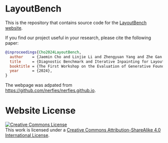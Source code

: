 # LayoutBench
<!-- 
Jaemin Cho ( UNC Chapel Hill ) < jmincho@cs.unc.edu> 
Linjie Li ( Microsoft ) < Lindsey.Li@microsoft.com> 
Zhengyuan Yang ( Microsoft ) < zhengyuan.yang13@gmail.com> 
Zhe Gan ( Microsoft ) < pkuganzhe@gmail.com> 
Lijuan Wang ( Microsoft ) < lijuanw@microsoft.com> 
Mohit Bansal ( University of North Carolina at Chapel Hill ) < mbansal@cs.unc.edu>  -->

This is the repository that contains source code for the [LayoutBench website](https://LayoutBench.github.io).

If you find our project useful in your research, please cite the following paper:

```bibtex
@inproceedings{Cho2024LayoutBench,
  author    = {Jaemin Cho and Linjie Li and Zhengyuan Yang and Zhe Gan and Lijuan Wang and Mohit Bansal},
  title     = {Diagnostic Benchmark and Iterative Inpainting for Layout-Guided Image Generation},
  booktitle = {The First Workshop on the Evaluation of Generative Foundation Models}
  year      = {2024},
}
```

The webpage was adpated from https://github.com/nerfies/nerfies.github.io.

# Website License
<a rel="license" href="http://creativecommons.org/licenses/by-sa/4.0/"><img alt="Creative Commons License" style="border-width:0" src="https://i.creativecommons.org/l/by-sa/4.0/88x31.png" /></a><br />This work is licensed under a <a rel="license" href="http://creativecommons.org/licenses/by-sa/4.0/">Creative Commons Attribution-ShareAlike 4.0 International License</a>.